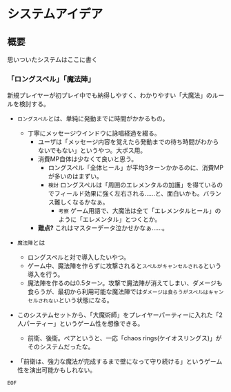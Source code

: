 # システムアイデア


## 概要

思いついたシステムはここに書く



### 「ロングスペル」「魔法陣」

新規プレイヤーが初プレイ中でも納得しやすく、わかりやすい「大魔法」のルールを検討する。

- `ロングスペル`とは、単純に発動までに時間がかかるもの。
	- 丁寧にメッセージウインドウに詠唱経過を綴る。
		- ユーザは「メッセージ内容を覚えたら発動までの待ち時間がわからないでもない」というやつ。大ボス用。
		- 消費MP自体は少なくて良いと思う。
			- ロングスペル「全体ヒール」が平均3ターンかかるのに、消費MPが多いのはまずい。
			- `検討` ロングスペルは「周囲のエレメンタルの加護」を得ているのでフィールド効果に強く左右される……と、面白いかも。バランス難しくなるかなぁ。
				- `考察` ゲーム用語で、大魔法は全て「エレメンタルヒール」のように「エレメンタル」とつくとか。
		- **難点?** これはマスターデータ泣かせかなぁ……。


- `魔法陣`とは
	- ロングスペルと対で導入したいやつ。
	- ゲーム中、魔法陣を作らずに攻撃されると`スペルがキャンセルされる`という導入を行う。
	- 魔法陣を作るのは0.5ターン。攻撃で魔法陣が消えてしまい、ダメージも食らうが、最初から利用可能な魔法陣では`ダメージは食らうがスペルはキャンセルされない`という状態になる。


- このシステムセットから、「大魔術師」をプレイヤーパーティーに入れた「2人パーティー」というゲーム性を想像できる。
	- 前衛、後衛。ペアというと、一応「chaos rings(ケイオスリングス)」がそのシステムだったな。
	
- 「前衛は、強力な魔法が完成するまで壁になって守り続ける」というゲーム性を演出可能かもしれない。


`EOF`
